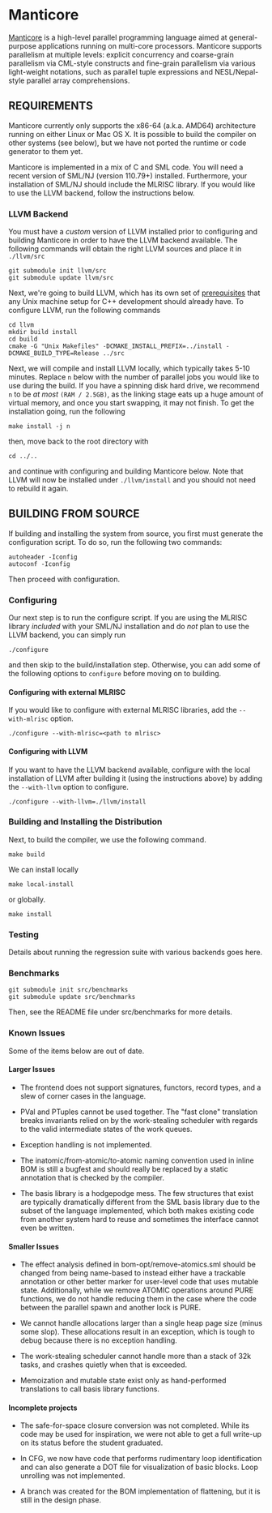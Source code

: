 # Manticore

[Manticore](http://manticore.cs.uchicago.edu) is a high-level parallel programming language aimed at general-purpose applications running on multi-core processors. Manticore supports parallelism at multiple levels: explicit concurrency and coarse-grain parallelism via CML-style constructs and fine-grain parallelism via various light-weight notations, such as parallel tuple expressions and NESL/Nepal-style parallel array comprehensions.

## REQUIREMENTS


Manticore currently only supports the x86-64 (a.k.a. AMD64)
architecture running on either Linux or Mac OS X. It is possible to
build the compiler on other systems (see below), but we have not
ported the runtime or code generator to them yet.

Manticore is implemented in a mix of C and SML code.  You will need a
recent version of SML/NJ (version 110.79+) installed.  Furthermore,
your installation of SML/NJ should include the MLRISC library. If you would
like to use the LLVM backend, follow the instructions below.

### LLVM Backend

You must have a *custom* version of LLVM installed prior to configuring and
building Manticore in order to have the LLVM backend available. 
The following commands will obtain the right LLVM sources and place it in `./llvm/src`

    git submodule init llvm/src
    git submodule update llvm/src
    
Next, we're going to build LLVM, which has its own set of [prerequisites](http://llvm.org/docs/GettingStarted.html#software) that
any Unix machine setup for C++ development should already have. To configure LLVM, run the following commands

    cd llvm
    mkdir build install
    cd build
    cmake -G "Unix Makefiles" -DCMAKE_INSTALL_PREFIX=../install -DCMAKE_BUILD_TYPE=Release ../src

Next, we will compile and install LLVM locally, which typically takes 5-10 minutes.
Replace `n` below with the number of parallel jobs you would like to use during the build.
If you have a spinning disk hard drive, we recommend `n` to be *at most* `(RAM / 2.5GB)`,
as the linking stage eats up a huge amount of virtual memory, and once you start swapping,
it may not finish. To get the installation going, run the following

    make install -j n 

then, move back to the root directory with

    cd ../..

and continue with configuring and building Manticore below. Note that LLVM will now be
installed under `./llvm/install` and you should not need to rebuild it again.


## BUILDING FROM SOURCE

If building and installing the system from source, you first must 
generate the configuration script.  To do so, run the following two commands:

	autoheader -Iconfig
	autoconf -Iconfig
    
Then proceed with configuration.

### Configuring

Our next step is to run the configure script. If you are using the MLRISC
library *included* with your SML/NJ installation and do *not* plan to use the
LLVM backend, you can simply run

	./configure

and then skip to the build/installation step. Otherwise, you can add some
of the following options to `configure` before moving on to building.

#### Configuring with external MLRISC

If you would like to configure with external MLRISC libraries, 
add the `--with-mlrisc` option.

	./configure --with-mlrisc=<path to mlrisc>

#### Configuring with LLVM

If you want to have the LLVM backend available, configure with the local 
installation of LLVM after building it (using the instructions above) by 
adding the `--with-llvm` option to configure.

    ./configure --with-llvm=./llvm/install
    

### Building and Installing the Distribution

Next, to build the compiler, we use the following command.

    make build

We can install locally

    make local-install

or globally.

    make install

### Testing

Details about running the regression suite with various backends goes here.

### Benchmarks

    git submodule init src/benchmarks
    git submodule update src/benchmarks
    
Then, see the README file under src/benchmarks for more details.

### Known Issues

Some of the items below are out of date.

#### Larger Issues
- The frontend does not support signatures, functors, record types, and a slew of
corner cases in the language.

- PVal and PTuples cannot be used together. The "fast clone" translation breaks
invariants relied on by the work-stealing scheduler with regards to the valid
intermediate states of the work queues.

- Exception handling is not implemented.

- The inatomic/from-atomic/to-atomic naming convention used in inline BOM is still
a bugfest and should really be replaced by a static annotation that is checked
by the compiler.

- The basis library is a hodgepodge mess. The few structures that exist are
typically dramatically different from the SML basis library due to the subset of
the language implemented, which both makes existing code from another system
hard to reuse and sometimes the interface cannot even be written.

#### Smaller Issues

- The effect analysis defined in bom-opt/remove-atomics.sml should be changed from
being name-based to instead either have a trackable annotation or other better
marker for user-level code that uses mutable state. Additionally, while we
remove ATOMIC operations around PURE functions, we do not handle reducing them
in the case where the code between the parallel spawn and another lock is PURE.

- We cannot handle allocations larger than a single heap page size (minus some
slop). These allocations result in an exception, which is tough to debug because
there is no exception handling.

- The work-stealing scheduler cannot handle more than a stack of 32k tasks, and
crashes quietly when that is exceeded.

- Memoization and mutable state exist only as hand-performed translations to call
basis library functions.

#### Incomplete projects

- The safe-for-space closure conversion was not completed. While its code may be
used for inspiration, we were not able to get a full write-up on its status
before the student graduated.

- In CFG, we now have code that performs rudimentary loop identification and can
also generate a DOT file for visualization of basic blocks. Loop unrolling was
not implemented.

- A branch was created for the BOM implementation of flattening, but it is still
in the design phase.
